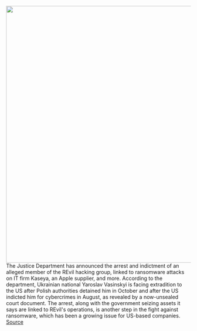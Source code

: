 <img src='https://cdn.vox-cdn.com/thumbor/J28YwhNqSznjkxcYLX530uhBLZk=/0x0:2040x1360/1200x800/filters:focal(857x517:1183x843)/cdn.vox-cdn.com/uploads/chorus_image/image/70114195/acastro_170621_1777_0006_fin.0.jpg' width='700px' /><br/>
The Justice Department has announced the arrest and indictment of an alleged member of the REvil hacking group, linked to ransomware attacks on IT firm Kaseya, an Apple supplier, and more. According to the department, Ukrainian national Yaroslav Vasinskyi is facing extradition to the US after Polish authorities detained him in October and after the US indicted him for cybercrimes in August, as revealed by a now-unsealed court document. The arrest, along with the government seizing assets it says are linked to REvil's operations, is another step in the fight against ransomware, which has been a growing issue for US-based companies.
<a href='https://www.theverge.com/2021/11/8/22770701/revil-ransomware-arrest-kaseya-crypto-europol-cybersecurity'> Source <a/>